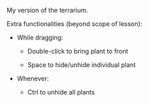 My version of the terrarium.

Extra functionalities (beyond scope of lesson):

* While dragging:
	
	* Double-click to bring plant to front
		
	* Space to hide/unhide individual plant
		
* Whenever:
	
	* Ctrl to unhide all plants